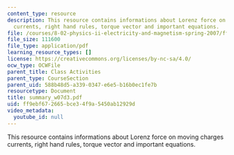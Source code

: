 ```yaml
---
content_type: resource
description: This resource contains informations about Lorenz force on moving charges
  currents, right hand rules, torque vector and important equations.
file: /courses/8-02-physics-ii-electricity-and-magnetism-spring-2007/ff9ebf672665bce34f9a5450ab12929d_summary_w07d3.pdf
file_size: 111600
file_type: application/pdf
learning_resource_types: []
license: https://creativecommons.org/licenses/by-nc-sa/4.0/
ocw_type: OCWFile
parent_title: Class Activities
parent_type: CourseSection
parent_uid: 588b48d5-a339-0347-e6e5-b16b0ec1fe7b
resourcetype: Document
title: summary_w07d3.pdf
uid: ff9ebf67-2665-bce3-4f9a-5450ab12929d
video_metadata:
  youtube_id: null
---
```

This resource contains informations about Lorenz force on moving charges currents, right hand rules, torque vector and important equations.